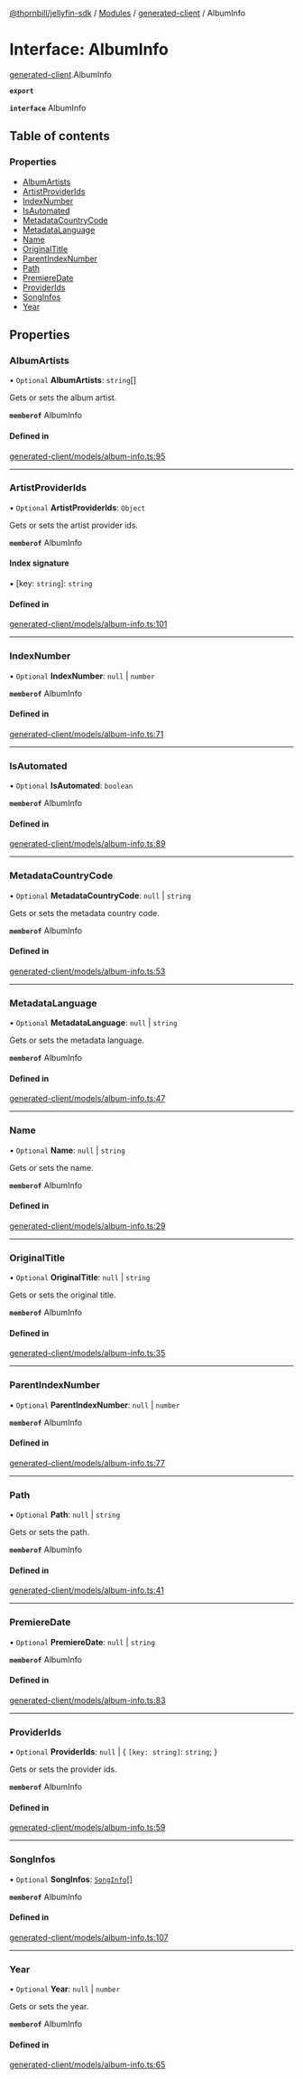 [@thornbill/jellyfin-sdk](../README.md) / [Modules](../modules.md) / [generated-client](../modules/generated_client.md) / AlbumInfo

# Interface: AlbumInfo

[generated-client](../modules/generated_client.md).AlbumInfo

**`export`**

**`interface`** AlbumInfo

## Table of contents

### Properties

- [AlbumArtists](generated_client.AlbumInfo.md#albumartists)
- [ArtistProviderIds](generated_client.AlbumInfo.md#artistproviderids)
- [IndexNumber](generated_client.AlbumInfo.md#indexnumber)
- [IsAutomated](generated_client.AlbumInfo.md#isautomated)
- [MetadataCountryCode](generated_client.AlbumInfo.md#metadatacountrycode)
- [MetadataLanguage](generated_client.AlbumInfo.md#metadatalanguage)
- [Name](generated_client.AlbumInfo.md#name)
- [OriginalTitle](generated_client.AlbumInfo.md#originaltitle)
- [ParentIndexNumber](generated_client.AlbumInfo.md#parentindexnumber)
- [Path](generated_client.AlbumInfo.md#path)
- [PremiereDate](generated_client.AlbumInfo.md#premieredate)
- [ProviderIds](generated_client.AlbumInfo.md#providerids)
- [SongInfos](generated_client.AlbumInfo.md#songinfos)
- [Year](generated_client.AlbumInfo.md#year)

## Properties

### AlbumArtists

• `Optional` **AlbumArtists**: `string`[]

Gets or sets the album artist.

**`memberof`** AlbumInfo

#### Defined in

[generated-client/models/album-info.ts:95](https://github.com/jellyfin/jellyfin-sdk-typescript/blob/fa599ae/src/generated-client/models/album-info.ts#L95)

___

### ArtistProviderIds

• `Optional` **ArtistProviderIds**: `Object`

Gets or sets the artist provider ids.

**`memberof`** AlbumInfo

#### Index signature

▪ [key: `string`]: `string`

#### Defined in

[generated-client/models/album-info.ts:101](https://github.com/jellyfin/jellyfin-sdk-typescript/blob/fa599ae/src/generated-client/models/album-info.ts#L101)

___

### IndexNumber

• `Optional` **IndexNumber**: ``null`` \| `number`

**`memberof`** AlbumInfo

#### Defined in

[generated-client/models/album-info.ts:71](https://github.com/jellyfin/jellyfin-sdk-typescript/blob/fa599ae/src/generated-client/models/album-info.ts#L71)

___

### IsAutomated

• `Optional` **IsAutomated**: `boolean`

**`memberof`** AlbumInfo

#### Defined in

[generated-client/models/album-info.ts:89](https://github.com/jellyfin/jellyfin-sdk-typescript/blob/fa599ae/src/generated-client/models/album-info.ts#L89)

___

### MetadataCountryCode

• `Optional` **MetadataCountryCode**: ``null`` \| `string`

Gets or sets the metadata country code.

**`memberof`** AlbumInfo

#### Defined in

[generated-client/models/album-info.ts:53](https://github.com/jellyfin/jellyfin-sdk-typescript/blob/fa599ae/src/generated-client/models/album-info.ts#L53)

___

### MetadataLanguage

• `Optional` **MetadataLanguage**: ``null`` \| `string`

Gets or sets the metadata language.

**`memberof`** AlbumInfo

#### Defined in

[generated-client/models/album-info.ts:47](https://github.com/jellyfin/jellyfin-sdk-typescript/blob/fa599ae/src/generated-client/models/album-info.ts#L47)

___

### Name

• `Optional` **Name**: ``null`` \| `string`

Gets or sets the name.

**`memberof`** AlbumInfo

#### Defined in

[generated-client/models/album-info.ts:29](https://github.com/jellyfin/jellyfin-sdk-typescript/blob/fa599ae/src/generated-client/models/album-info.ts#L29)

___

### OriginalTitle

• `Optional` **OriginalTitle**: ``null`` \| `string`

Gets or sets the original title.

**`memberof`** AlbumInfo

#### Defined in

[generated-client/models/album-info.ts:35](https://github.com/jellyfin/jellyfin-sdk-typescript/blob/fa599ae/src/generated-client/models/album-info.ts#L35)

___

### ParentIndexNumber

• `Optional` **ParentIndexNumber**: ``null`` \| `number`

**`memberof`** AlbumInfo

#### Defined in

[generated-client/models/album-info.ts:77](https://github.com/jellyfin/jellyfin-sdk-typescript/blob/fa599ae/src/generated-client/models/album-info.ts#L77)

___

### Path

• `Optional` **Path**: ``null`` \| `string`

Gets or sets the path.

**`memberof`** AlbumInfo

#### Defined in

[generated-client/models/album-info.ts:41](https://github.com/jellyfin/jellyfin-sdk-typescript/blob/fa599ae/src/generated-client/models/album-info.ts#L41)

___

### PremiereDate

• `Optional` **PremiereDate**: ``null`` \| `string`

**`memberof`** AlbumInfo

#### Defined in

[generated-client/models/album-info.ts:83](https://github.com/jellyfin/jellyfin-sdk-typescript/blob/fa599ae/src/generated-client/models/album-info.ts#L83)

___

### ProviderIds

• `Optional` **ProviderIds**: ``null`` \| { `[key: string]`: `string`;  }

Gets or sets the provider ids.

**`memberof`** AlbumInfo

#### Defined in

[generated-client/models/album-info.ts:59](https://github.com/jellyfin/jellyfin-sdk-typescript/blob/fa599ae/src/generated-client/models/album-info.ts#L59)

___

### SongInfos

• `Optional` **SongInfos**: [`SongInfo`](generated_client.SongInfo.md)[]

**`memberof`** AlbumInfo

#### Defined in

[generated-client/models/album-info.ts:107](https://github.com/jellyfin/jellyfin-sdk-typescript/blob/fa599ae/src/generated-client/models/album-info.ts#L107)

___

### Year

• `Optional` **Year**: ``null`` \| `number`

Gets or sets the year.

**`memberof`** AlbumInfo

#### Defined in

[generated-client/models/album-info.ts:65](https://github.com/jellyfin/jellyfin-sdk-typescript/blob/fa599ae/src/generated-client/models/album-info.ts#L65)
